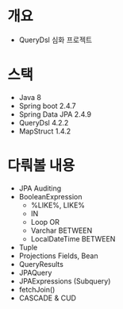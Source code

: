 # 개요

- QueryDsl 심화 프로젝트

# 스택

- Java 8
- Spring boot 2.4.7
- Spring Data JPA 2.4.9
- QueryDsl 4.2.2
- MapStruct 1.4.2

# 다뤄볼 내용

- JPA Auditing
- BooleanExpression
    - %LIKE%, LIKE%  
    - IN
    - Loop OR
    - Varchar BETWEEN
    - LocalDateTime BETWEEN
- Tuple
- Projections Fields, Bean
- QueryResults<T>
- JPAQuery<T>
- JPAExpressions (Subquery)
- fetchJoin()
- CASCADE & CUD
